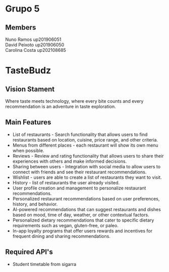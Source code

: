 # Grupo 5

## Members

Nuno Ramos up201906051  
David Peixoto up201906050  
Carolina Costa up202108685  


# TasteBudz

## Vision Stament

Where taste meets technology, where every bite counts and every recommendation is an adventure in taste exploration.

## Main Features

 - List of restaurants - Search functionality that allows users to find restaurants based on location, cuisine, price range, and other criteria.
 - Menus from different places - each restaurant will show its own menu when possible.  
 - Reviews - Review and rating functionality that allows users to share their experiences with others and make informed decisions.
 - Sharing between users - Integration with social media to allow users to connect with friends and see their restaurant recommendations.  
 - Wishlist - users are able to create a list of restaurants they want to visit.  
 - History - list of restaurants the user already visited.
 - User profile creation and management to personalize restaurant recommendations.
 - Personalized restaurant recommendations based on user preferences, history, and behavior. 
 - AI-powered recommendations that can suggest restaurants and dishes based on mood, time of day, weather, or other contextual factors.
 - Personalized dietary recommendations that cater to specific dietary requirements such as vegan, gluten-free, or paleo.
 - In-app loyalty programs that offer users rewards and incentives for frequent dining and sharing recommendations.

## Required API's

- Student timetable from sigarra
